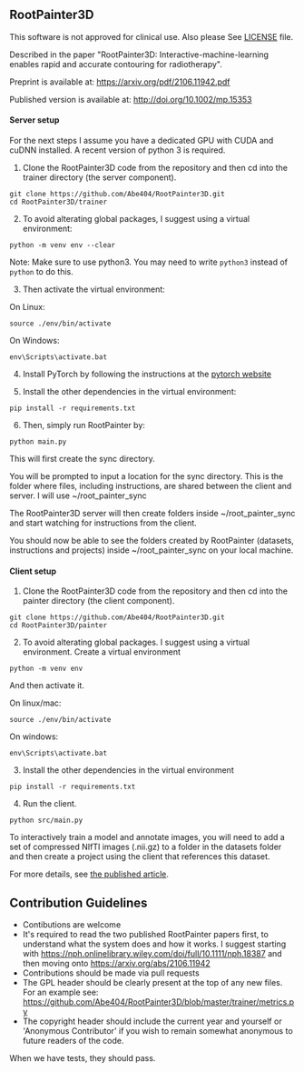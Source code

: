 ## RootPainter3D

This software is not approved for clinical use. Also please See [LICENSE](https://github.com/Abe404/RootPainter3D/blob/master/LICENSE) file.

Described in the paper "RootPainter3D: Interactive-machine-learning enables rapid and accurate contouring for radiotherapy".

Preprint is available at: https://arxiv.org/pdf/2106.11942.pdf

Published version is available at: http://doi.org/10.1002/mp.15353 

#### Server setup 

For the next steps I assume you have a dedicated GPU with CUDA and cuDNN installed. A recent version of python 3 is required.

1. Clone the RootPainter3D code from the repository and then cd into the trainer directory (the server component).
```
git clone https://github.com/Abe404/RootPainter3D.git
cd RootPainter3D/trainer
```

2. To avoid alterating global packages, I suggest using a virtual environment:
```
python -m venv env --clear
```

Note: Make sure to use python3. You may need to write `python3` instead of `python` to do this.

3. Then activate the virtual environment:

On Linux:
```
source ./env/bin/activate
```

On Windows:
```
env\Scripts\activate.bat
```

4. Install PyTorch by following the instructions at the [pytorch website](https://pytorch.org/get-started/locally/)

5. Install the other dependencies in the virtual environment:
```
pip install -r requirements.txt
```

6. Then, simply run RootPainter by:
```
python main.py
```

This will first create the sync directory. 

You will be prompted to input a location for the sync directory. This is the folder where files, including instructions, are shared between the client and server. I will use ~/root_painter_sync

The RootPainter3D server will then create folders inside ~/root_painter_sync and start watching for instructions from the client.

You should now be able to see the folders created by RootPainter (datasets, instructions and projects) inside ~/root_painter_sync on your local machine.

#### Client setup

1. Clone the RootPainter3D code from the repository and then cd into the painter directory (the client component).
```
git clone https://github.com/Abe404/RootPainter3D.git
cd RootPainter3D/painter
```

2. To avoid alterating global packages. I suggest using a virtual environment. Create a virtual environment 
```
python -m venv env
```

And then activate it.

On linux/mac:
```
source ./env/bin/activate
```

On windows:
```
env\Scripts\activate.bat
```

3. Install the other dependencies in the virtual environment
```
pip install -r requirements.txt
```

4. Run the client.
```
python src/main.py
```

To interactively train a model and annotate images, you will need to add a set of compressed NIfTI images (.nii.gz) to a folder in the datasets folder and then create a project using the client that references this dataset.

For more details, see [the published article](http://doi.org/10.1002/mp.15353).




## Contribution Guidelines

* Contibutions are welcome
* It's required to read the two published RootPainter papers first, to understand what the system does and how it works. I suggest starting with https://nph.onlinelibrary.wiley.com/doi/full/10.1111/nph.18387 and then moving onto https://arxiv.org/abs/2106.11942
* Contributions should be made via pull requests
* The GPL header should be clearly present at the top of any new files. For an example see: https://github.com/Abe404/RootPainter3D/blob/master/trainer/metrics.py
* The copyright header should include the current year and yourself or 'Anonymous Contributor' if you wish to remain somewhat anonymous to future readers of the code.


When we have tests, they should pass.
